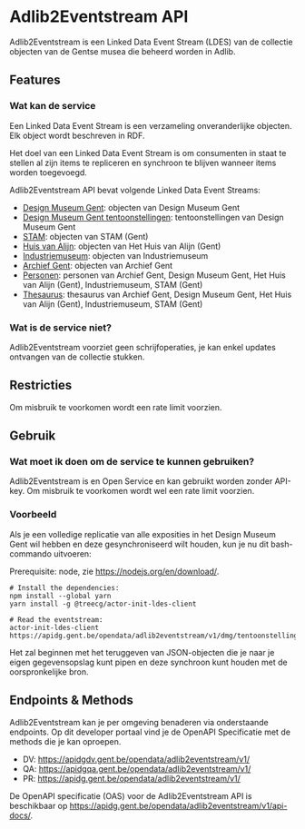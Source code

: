 # Adlib2Eventstream API

Adlib2Eventstream is een Linked Data Event Stream (LDES) van de collectie objecten van de Gentse musea die beheerd worden in Adlib.

## Features

### Wat kan de service

Een Linked Data Event Stream is een verzameling onveranderlijke objecten. Elk object wordt beschreven in RDF.

Het doel van een Linked Data Event Stream is om consumenten in staat te stellen al zijn items te repliceren en synchroon te blijven wanneer items worden toegevoegd.

Adlib2Eventstream API bevat volgende Linked Data Event Streams:

- [Design Museum Gent](https://apidg.gent.be/opendata/adlib2eventstream/v1/dmg/objecten): objecten van Design Museum Gent
- [Design Museum Gent tentoonstellingen](https://apidg.gent.be/opendata/adlib2eventstream/v1/dmg/tentoonstellingen): tentoonstellingen van Design Museum Gent
- [STAM](https://apidg.gent.be/opendata/adlib2eventstream/v1/stam/objecten): objecten van STAM (Gent)
- [Huis van Alijn](https://apidg.gent.be/opendata/adlib2eventstream/v1/hva/objecten): objecten van Het Huis van Alijn (Gent)
- [Industriemuseum](https://apidg.gent.be/opendata/adlib2eventstream/v1/industriemuseum/objecten): objecten van Industriemuseum
- [Archief Gent](https://apidg.gent.be/opendata/adlib2eventstream/v1/archiefgent/objecten): objecten van Archief Gent
- [Personen](https://apidg.gent.be/opendata/adlib2eventstream/v1/adlib/personen): personen van Archief Gent, Design Museum Gent, Het Huis van Alijn (Gent), Industriemuseum, STAM (Gent)
- [Thesaurus](https://apidg.gent.be/opendata/adlib2eventstream/v1/adlib/thesaurus): thesaurus van Archief Gent, Design Museum Gent, Het Huis van Alijn (Gent), Industriemuseum, STAM (Gent)

### Wat is de service niet?

Adlib2Eventstream voorziet geen schrijfoperaties, je kan enkel updates ontvangen van de collectie stukken.

## Restricties

Om misbruik te voorkomen wordt een rate limit voorzien.

## Gebruik

### Wat moet ik doen om de service te kunnen gebruiken?

Adlib2Eventstream is en Open Service en kan gebruikt worden zonder API-key.
Om misbruik te voorkomen wordt wel een rate limit voorzien.

### Voorbeeld

Als je een volledige replicatie van alle exposities in het Design Museum Gent wil hebben en deze gesynchroniseerd wilt houden, kun je nu dit bash-commando uitvoeren:

Prerequisite: node, zie https://nodejs.org/en/download/.

```
# Install the dependencies:
npm install --global yarn
yarn install -g @treecg/actor-init-ldes-client

# Read the eventstream:
actor-init-ldes-client https://apidg.gent.be/opendata/adlib2eventstream/v1/dmg/tentoonstellingen
```

Het zal beginnen met het teruggeven van JSON-objecten die je naar je eigen gegevensopslag kunt pipen en deze synchroon kunt houden met de oorspronkelijke bron.

## Endpoints & Methods

Adlib2Eventstream kan je per omgeving benaderen via onderstaande endpoints. Op dit developer portaal vind je de OpenAPI Specificatie met de methods die je kan oproepen.

- DV: https://apidgdv.gent.be/opendata/adlib2eventstream/v1/
- QA: https://apidgqa.gent.be/opendata/adlib2eventstream/v1/
- PR: https://apidg.gent.be/opendata/adlib2eventstream/v1/

De OpenAPI specificatie (OAS) voor de Adlib2Eventstream API is beschikbaar op https://apidg.gent.be/opendata/adlib2eventstream/v1/api-docs/.
